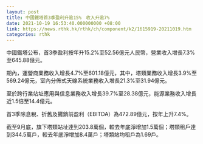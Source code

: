 ```yaml
---
layout: post
title: 中國鐵塔首3季盈利升逾15%　收入升逾7%　
date: 2021-10-19 16:53:40.000000000 +08:00
link: https://news.rthk.hk/rthk/ch/component/k2/1615919-20211019.htm
categories: rthk
---
```


中國鐵塔公布，首3季盈利按年升15.2%至52.56億元人民幣，營業收入增長7.3%至645.88億元。

期內，運營商業務收入增長4.7%至601.18億元，其中，塔類業務收入增長3.9%至569.24億元，室內分佈式天線系統業務收入增長21.3%至31.94億元。

至於跨行業站址應用與信息業務收入增長39.7%至28.38億元，能源業務收入增長近1.5倍至14.4億元。

首3季除息稅、折舊及攤銷前盈利（EBITDA）為472.89億元，按年上升7.4%。

截至9月底，旗下塔類站址達到203.8萬個，較去年底淨增加1.5萬個；塔類租戶達到344.5萬戶，較去年底淨增加8.4萬戶；塔類站均租戶為1.69戶。
